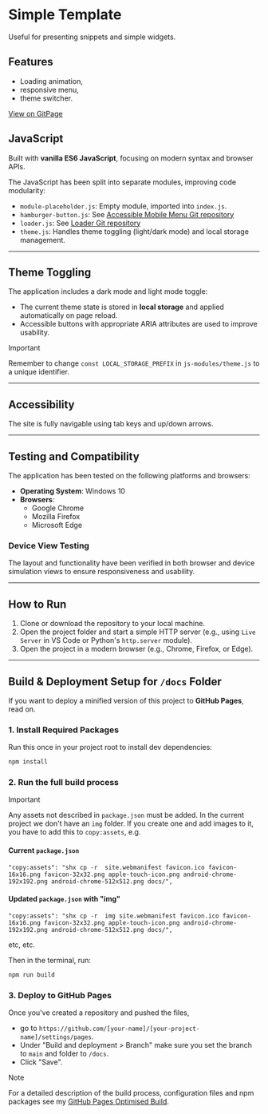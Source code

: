 # Simple Template

Useful for presenting snippets and simple widgets.

## Features

- Loading animation,
- responsive menu,
- theme switcher.

[View on GitPage](https://chrisnajman.github.io/simple-template)

## JavaScript

Built with **vanilla ES6 JavaScript**, focusing on modern syntax and browser APIs.

The JavaScript has been split into separate modules, improving code modularity:

- `module-placeholder.js`: Empty module, imported into `index.js`.
- `hamburger-button.js`: See [Accessible Mobile Menu Git repository](https://github.com/chrisnajman/accessible-mobile-menu)
- `loader.js`: See [Loader Git repository](https://github.com/chrisnajman/loader)
- `theme.js`: Handles theme toggling (light/dark mode) and local storage management.

---

## Theme Toggling

The application includes a dark mode and light mode toggle:

- The current theme state is stored in **local storage** and applied automatically on page reload.
- Accessible buttons with appropriate ARIA attributes are used to improve usability.

> [!IMPORTANT]
> Remember to change `const LOCAL_STORAGE_PREFIX` in `js-modules/theme.js` to a unique identifier.

---

## Accessibility

The site is fully navigable using tab keys and up/down arrows.

---

## Testing and Compatibility

The application has been tested on the following platforms and browsers:

- **Operating System**: Windows 10
- **Browsers**:
  - Google Chrome
  - Mozilla Firefox
  - Microsoft Edge

### Device View Testing

The layout and functionality have been verified in both browser and device simulation views to ensure responsiveness and usability.

---

## How to Run

1. Clone or download the repository to your local machine.
2. Open the project folder and start a simple HTTP server (e.g., using `Live Server` in VS Code or Python's `http.server` module).
3. Open the project in a modern browser (e.g., Chrome, Firefox, or Edge).

---

## Build & Deployment Setup for `/docs` Folder

If you want to deploy a minified version of this project to **GitHub Pages**, read on.

### 1. Install Required Packages

Run this once in your project root to install dev dependencies:

```bash
npm install
```

### 2. Run the full build process

> [!IMPORTANT]
> Any assets not described in `package.json` must be added. In the current project we don't have an `img` folder. If you create one and add images to it, you have to add this to `copy:assets`, e.g.

#### Current `package.json`

```
"copy:assets": "shx cp -r  site.webmanifest favicon.ico favicon-16x16.png favicon-32x32.png apple-touch-icon.png android-chrome-192x192.png android-chrome-512x512.png docs/",
```

#### Updated `package.json` with "img"

```
"copy:assets": "shx cp -r  img site.webmanifest favicon.ico favicon-16x16.png favicon-32x32.png apple-touch-icon.png android-chrome-192x192.png android-chrome-512x512.png docs/",
```

etc, etc.

Then in the terminal, run:

```bash
npm run build
```

### 3. Deploy to GitHub Pages

Once you've created a repository and pushed the files,

- go to `https://github.com/[your-name]/[your-project-name]/settings/pages`.
- Under "Build and deployment > Branch" make sure you set the branch to `main` and folder to `/docs`.
- Click "Save".

> [!NOTE]
> For a detailed description of the build process, configuration files and npm packages see my [GitHub Pages Optimised Build](https://github.com/chrisnajman/github-pages-optimised-build).
